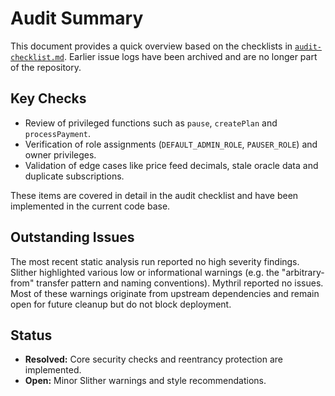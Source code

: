 # Audit Summary

This document provides a quick overview based on the checklists in
[`audit-checklist.md`](audit-checklist.md). Earlier issue logs have been
archived and are no longer part of the repository.

## Key Checks

- Review of privileged functions such as `pause`, `createPlan` and
  `processPayment`.
- Verification of role assignments (`DEFAULT_ADMIN_ROLE`, `PAUSER_ROLE`) and
  owner privileges.
- Validation of edge cases like price feed decimals, stale oracle data and
  duplicate subscriptions.

These items are covered in detail in the audit checklist and have been
implemented in the current code base.

## Outstanding Issues

The most recent static analysis run reported no high severity findings. Slither
highlighted various low or informational warnings (e.g. the
"arbitrary-from" transfer pattern and naming conventions). Mythril reported no
issues. Most of these warnings originate from upstream dependencies and remain
open for future cleanup but do not block deployment.

## Status

- **Resolved:** Core security checks and reentrancy protection are implemented.
- **Open:** Minor Slither warnings and style recommendations.

